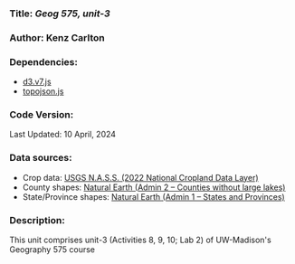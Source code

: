 ### **Title:** *Geog 575, unit-3*

### **Author:** Kenz Carlton

### **Dependencies:**
* [d3.v7.js](https://d3js.org)
* [topojson.js](https://github.com/topojson/topojson)

### **Code Version:**
Last Updated: 10 April, 2024

### **Data sources:**
* Crop data: [USGS N.A.S.S. (2022 National Cropland Data Layer)](https://pdi.scinet.usda.gov/portal/apps/sites/#/cropcros/pages/download-data)
* County shapes: [Natural Earth (Admin 2 – Counties without large lakes)](https://www.naturalearthdata.com/downloads/10m-cultural-vectors/)
* State/Province shapes: [Natural Earth (Admin 1 – States and Provinces)](https://www.naturalearthdata.com/downloads/10m-cultural-vectors/)

### **Description:**
This unit comprises unit-3 (Activities 8, 9, 10; Lab 2) of UW-Madison's Geography 575 course
